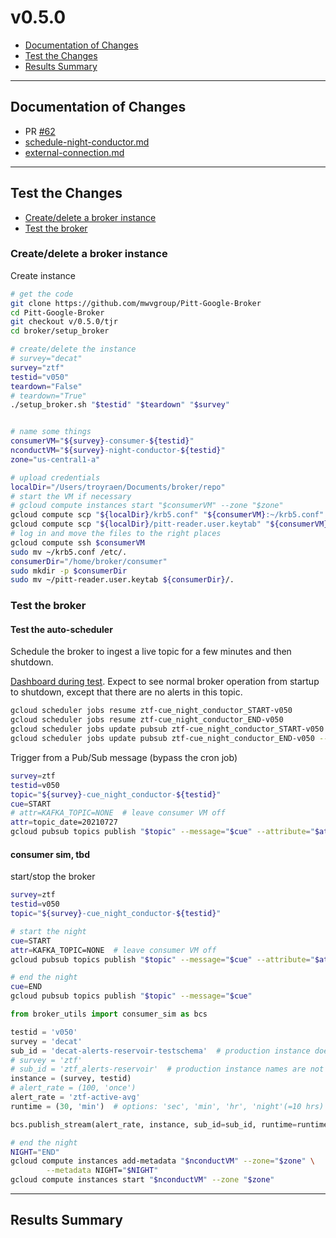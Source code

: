# v0.5.0

- [Documentation of Changes](#documentation-of-changes)
- [Test the Changes](#test-the-changes)
- [Results Summary](#results-summary)  

---

## Documentation of Changes

- PR [#62](https://github.com/mwvgroup/Pitt-Google-Broker/pull/62)
- [schedule-night-conductor.md](schedule-night-conductor.md)
- [external-connection.md](external-connection.md)



---

## Test the Changes

- [Create/delete a broker instance](#createdelete-a-broker-instance)
- [Test the broker](#test-the-broker)

<!-- fs -->
### Create/delete a broker instance

 Create instance
```bash
# get the code
git clone https://github.com/mwvgroup/Pitt-Google-Broker
cd Pitt-Google-Broker
git checkout v/0.5.0/tjr
cd broker/setup_broker

# create/delete the instance
# survey="decat"
survey="ztf"
testid="v050"
teardown="False"
# teardown="True"
./setup_broker.sh "$testid" "$teardown" "$survey"


# name some things
consumerVM="${survey}-consumer-${testid}"
nconductVM="${survey}-night-conductor-${testid}"
zone="us-central1-a"

# upload credentials
localDir="/Users/troyraen/Documents/broker/repo"
# start the VM if necessary
# gcloud compute instances start "$consumerVM" --zone "$zone"
gcloud compute scp "${localDir}/krb5.conf" "${consumerVM}:~/krb5.conf" --zone="$zone"
gcloud compute scp "${localDir}/pitt-reader.user.keytab" "${consumerVM}:~/pitt-reader.user.keytab" --zone="$zone"
# log in and move the files to the right places
gcloud compute ssh $consumerVM
sudo mv ~/krb5.conf /etc/.
consumerDir="/home/broker/consumer"
sudo mkdir -p $consumerDir
sudo mv ~/pitt-reader.user.keytab ${consumerDir}/.
```


### Test the broker


#### Test the auto-scheduler

Schedule the broker to ingest a live topic for a few minutes and then shutdown.

[Dashboard during test](https://console.cloud.google.com/monitoring/dashboards/builder/broker-instance-ztf-v050?project=ardent-cycling-243415&dashboardBuilderState=%257B%2522editModeEnabled%2522:false%257D&startTime=20210724T200000-04:00&endTime=20210724T202000-04:00).
Expect to see normal broker operation from startup to shutdown, except that there are no alerts in this topic.

```bash
gcloud scheduler jobs resume ztf-cue_night_conductor_START-v050
gcloud scheduler jobs resume ztf-cue_night_conductor_END-v050
gcloud scheduler jobs update pubsub ztf-cue_night_conductor_START-v050 --schedule '01 00 * * *'
gcloud scheduler jobs update pubsub ztf-cue_night_conductor_END-v050 --schedule '11 00 * * *'
```

Trigger from a Pub/Sub message (bypass the cron job)
```bash
survey=ztf
testid=v050
topic="${survey}-cue_night_conductor-${testid}"
cue=START
# attr=KAFKA_TOPIC=NONE  # leave consumer VM off
attr=topic_date=20210727
gcloud pubsub topics publish "$topic" --message="$cue" --attribute="$attr"
```

#### consumer sim, tbd


start/stop the broker
```bash
survey=ztf
testid=v050
topic="${survey}-cue_night_conductor-${testid}"

# start the night
cue=START
attr=KAFKA_TOPIC=NONE  # leave consumer VM off
gcloud pubsub topics publish "$topic" --message="$cue" --attribute="$attr"

# end the night
cue=END
gcloud pubsub topics publish "$topic" --message="$cue"
```

```python
from broker_utils import consumer_sim as bcs

testid = 'v050'
survey = 'decat'
sub_id = 'decat-alerts-reservoir-testschema'  # production instance doesn't exist yet
# survey = 'ztf'
# sub_id = 'ztf_alerts-reservoir'  # production instance names are not yet updated
instance = (survey, testid)
# alert_rate = (100, 'once')
alert_rate = 'ztf-active-avg'
runtime = (30, 'min')  # options: 'sec', 'min', 'hr', 'night'(=10 hrs)

bcs.publish_stream(alert_rate, instance, sub_id=sub_id, runtime=runtime)
```
```bash
# end the night
NIGHT="END"
gcloud compute instances add-metadata "$nconductVM" --zone="$zone" \
        --metadata NIGHT="$NIGHT"
gcloud compute instances start "$nconductVM" --zone "$zone"
```

<!-- fe Test the Changes -->



---

## Results Summary
